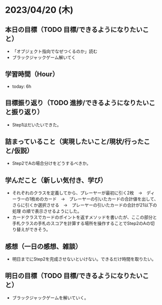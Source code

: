 # 2023/04/20 (木)

## 本日の目標（TODO 目標/できるようになりたいこと）

- 「オブジェクト指向でなぜつくるのか」読む
- ブラックジャックゲーム解いてく

## 学習時間（Hour）

- today: 6h

## 目標振り返り（TODO 進捗/できるようになりたいこと振り返り）

- Step1はだいたいできた。

## 詰まっていること（実現したいこと/現状/行ったこと/仮説）

- Step2でAの場合分けをどうするべきか。

## 学んだこと（新しい気付き、学び）

- それぞれのクラスを定義してから、プレーヤーが最初に引く2枚　→　ディーラーの1枚めのカード　→　プレーヤーの引いたカードの合計値を出して、さらに引くか選択させる　→　プレーヤーの引いたカードの合計が21以下の処理 の順で表示させるようにした。
- カードクラスでカードのポイントを返すメソッドを書いたが、ここの部分と手札クラスの手札のスコアを計算する場所を操作することでStep2のAの切り替えができそう。

## 感想（一日の感想、雑談）

- 明日までにStep2を完成させないといけない。できるだけ時間を取りたい。

## 明日の目標（TODO 目標/できるようになりたいこと）

- ブラックジャックゲームを解いていく。
